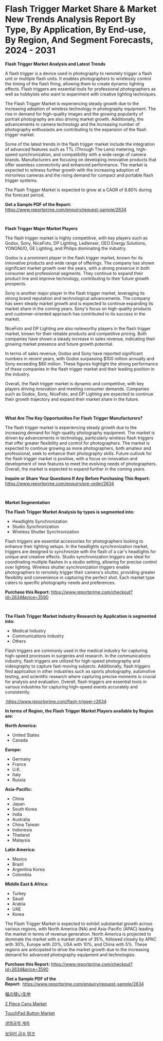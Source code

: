 <p><h1>Flash Trigger Market Share & Market New Trends Analysis Report By Type, By Application, By End-use, By Region, And Segment Forecasts, 2024 - 2031</h1></p><p><strong>Flash Trigger Market Analysis and Latest Trends</strong></p>
<p><p>A flash trigger is a device used in photography to remotely trigger a flash unit or multiple flash units. It enables photographers to wirelessly control the timing of the flash firing, allowing them to create dynamic lighting effects. Flash triggers are essential tools for professional photographers as well as hobbyists who want to experiment with creative lighting techniques.</p><p>The Flash Trigger Market is experiencing steady growth due to the increasing adoption of wireless technology in photography equipment. The rise in demand for high-quality images and the growing popularity of portrait photography are also driving market growth. Additionally, the advancements in camera technology and the increasing number of photography enthusiasts are contributing to the expansion of the flash trigger market.</p><p>Some of the latest trends in the flash trigger market include the integration of advanced features such as TTL (Through The Lens) metering, high-speed synchronization, and compatibility with a wide range of camera brands. Manufacturers are focusing on developing innovative products that offer seamless connectivity and enhanced performance. The market is expected to witness further growth with the increasing adoption of mirrorless cameras and the rising demand for compact and portable flash trigger systems.</p><p>The Flash Trigger Market is expected to grow at a CAGR of 8.80% during the forecast period.</p></p>
<p><strong>Get a Sample PDF of the Report:&nbsp;</strong> <a href="https://www.reportprime.com/enquiry/request-sample/2634">https://www.reportprime.com/enquiry/request-sample/2634</a></p>
<p>&nbsp;</p>
<p><strong>Flash Trigger Major Market Players</strong></p>
<p><p>The flash trigger market is highly competitive, with key players such as Godox, Sony, NiceFoto, DP Lighting, Ledlenser, OEO Energy Solutions, YONGNUO, GE Lighting, and Philips dominating the industry. </p><p>Godox is a prominent player in the flash trigger market, known for its innovative products and wide range of offerings. The company has shown significant market growth over the years, with a strong presence in both consumer and professional segments. They continue to expand their product line and improve technology, contributing to their future growth prospects.</p><p>Sony is another major player in the flash trigger market, leveraging its strong brand reputation and technological advancements. The company has seen steady market growth and is expected to continue expanding its market share in the coming years. Sony's focus on high-quality products and customer-oriented approach has contributed to its success in the market.</p><p>NiceFoto and DP Lighting are also noteworthy players in the flash trigger market, known for their reliable products and competitive pricing. Both companies have shown a steady increase in sales revenue, indicating their growing market presence and future growth potential.</p><p>In terms of sales revenue, Godox and Sony have reported significant numbers in recent years, with Godox surpassing $100 million annually and Sony exceeding $80 million. These figures highlight the strong performance of these companies in the flash trigger market and their leading position in the industry.</p><p>Overall, the flash trigger market is dynamic and competitive, with key players driving innovation and meeting consumer demands. Companies such as Godox, Sony, NiceFoto, and DP Lighting are expected to continue their growth trajectory and expand their market share in the future.</p></p>
<p>&nbsp;</p>
<p><strong>What Are The Key Opportunities For Flash Trigger Manufacturers?</strong></p>
<p><p>The flash trigger market is experiencing steady growth due to the increasing demand for high-quality photography equipment. The market is driven by advancements in technology, particularly wireless flash triggers that offer greater flexibility and control for photographers. The market is expected to continue growing as more photographers, both amateur and professional, seek to enhance their photography skills. Future outlook for the flash trigger market is positive, with a focus on innovation and development of new features to meet the evolving needs of photographers. Overall, the market is expected to expand further in the coming years.</p></p>
<p><strong>Inquire or Share Your Questions If Any Before Purchasing This Report:</strong> <a href="https://www.reportprime.com/enquiry/pre-order/2634">https://www.reportprime.com/enquiry/pre-order/2634</a></p>
<p>&nbsp;</p>
<p><strong>Market Segmentation</strong></p>
<p><strong>The Flash Trigger Market Analysis by types is segmented into:</strong></p>
<p><ul><li>Headlights Synchronization</li><li>Studio Synchronization</li><li>Wireless Shutter Synchronization</li></ul></p>
<p><p>Flash triggers are essential accessories for photographers looking to enhance their lighting setups. In the headlights synchronization market, triggers are designed to synchronize with the flash of a car's headlights for unique and creative effects. Studio synchronization triggers are ideal for coordinating multiple flashes in a studio setting, allowing for precise control over lighting. Wireless shutter synchronization triggers enable photographers to remotely trigger their camera's shutter, providing greater flexibility and convenience in capturing the perfect shot. Each market type caters to specific photography needs and preferences.</p></p>
<p><strong>Purchase this Report:&nbsp;</strong><a href="https://www.reportprime.com/checkout?id=2634&price=3590">https://www.reportprime.com/checkout?id=2634&price=3590</a></p>
<p>&nbsp;</p>
<p><strong>The Flash Trigger Market Industry Research by Application is segmented into:</strong></p>
<p><ul><li>Medical Industry</li><li>Communications Industry</li><li>Others</li></ul></p>
<p><p>Flash triggers are commonly used in the medical industry for capturing high-speed processes in surgeries and research. In the communications industry, flash triggers are utilized for high-speed photography and videography to capture fast-moving subjects. Additionally, flash triggers find application in other industries such as sports photography, automotive testing, and scientific research where capturing precise moments is crucial for analysis and evaluation. Overall, flash triggers are essential tools in various industries for capturing high-speed events accurately and consistently.</p></p>
<p><a href="https://www.reportprime.com/flash-trigger-r2634">&nbsp;https://www.reportprime.com/flash-trigger-r2634</a></p>
<p><strong>In terms of Region, the Flash Trigger Market Players available by Region are:</strong></p>
<p>
    <p> <strong> North America: </strong>
        <ul>
            <li>United States</li>
            <li>Canada</li>
        </ul>
        </p> 
    <p> <strong> Europe: </strong>
        <ul>
            <li>Germany</li>
            <li>France</li>
            <li>U.K.</li>
            <li>Italy</li>
            <li>Russia</li>
        </ul>
        </p> 
    <p> <strong> Asia-Pacific: </strong>
        <ul>
            <li>China</li>
            <li>Japan</li>
            <li>South Korea</li>
            <li>India</li>
            <li>Australia</li>
            <li>China Taiwan</li>
            <li>Indonesia</li>
            <li>Thailand</li>
            <li>Malaysia</li>
        </ul>
        </p> 
    <p> <strong> Latin America: </strong>
        <ul>
            <li>Mexico</li>
            <li>Brazil</li>
            <li>Argentina Korea</li>
            <li>Colombia</li>
        </ul>
        </p> 
    <p> <strong> Middle East & Africa: </strong>
        <ul>
            <li>Turkey</li>
            <li>Saudi</li>
            <li>Arabia</li>
            <li>UAE</li>
            <li>Korea</li>
        </ul>
    </p>
    </p>
<p><p>The Flash Trigger Market is expected to exhibit substantial growth across various regions, with North America (NA) and Asia-Pacific (APAC) leading the market in terms of revenue generation. North America is projected to dominate the market with a market share of 35%, followed closely by APAC with 30%, Europe with 20%, USA with 10%, and China with 5%. These regions are anticipated to drive the market growth due to the increasing demand for advanced photography equipment and technologies.</p></p>
<p><strong>Purchase this Report: </strong><a href="https://www.reportprime.com/checkout?id=2634&price=3590">https://www.reportprime.com/checkout?id=2634&price=3590</a></p>
<p>&nbsp;<strong>Get a Sample PDF of the Report:&nbsp;&nbsp;</strong><a href="https://www.reportprime.com/enquiry/request-sample/2634">https://www.reportprime.com/enquiry/request-sample/2634</a></p>
<p><strong></strong></p>
<p><p><a href="https://medium.com/@jonathandavies84/%E3%83%8A%E3%83%AD%E3%83%BC%E3%83%95%E3%82%A1%E3%83%96%E3%83%AA%E3%83%83%E3%82%AF%E3%82%B9%E5%B8%82%E5%A0%B4-2031%E5%B9%B4%E3%81%BE%E3%81%A7%E3%81%AE%E3%83%88%E3%83%AC%E3%83%B3%E3%83%89-%E4%BA%88%E6%B8%AC-%E7%AB%B6%E4%BA%89%E5%88%86%E6%9E%90-15bc6c6b6183">幅の狭い生地</a></p><p><a href="https://issuu.com/reportprime-2/docs/2-piece-cans-market-size-2030.pptx">2 Piece Cans Market</a></p><p><a href="https://github.com/jerrycopelandthomaswsqd8q/Market-Research-Report-List-2/blob/main/touchpad-button-market.md">TouchPad Button Market</a></p><p><a href="https://github.com/camron674/Market-Research-Report-List-1/blob/main/828008169329.md">생명공학 계측</a></p><p><a href="https://github.com/ROBERTS65DAVID/Market-Research-Report-List-1/blob/main/880630469330.md">보일러 급수 탱크</a></p></p>